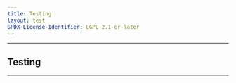 ```yaml
---
title: Testing
layout: test
SPDX-License-Identifier: LGPL-2.1-or-later
---
```


---

##  Testing

<div class="container">
  <video-js id="my-video" class="vjs-fluid vjs-layout-medium" controls preload="auto" poster="https://media.discordapp.net/attachments/1074079942792462478/1082014257161457774/20230306_025643.jpg">
    <source src="https://proxy.ayampenyet.workers.dev/corsproxy/?apiurl=https://manifest.googlevideo.com/api/manifest/hls_variant/expire/1702057373/ei/PQFzZcvfDtih3LUP0b2SgAc/ip/2a09%3Abac1%3A6540%3A8%3A0%3A0%3A1f1%3A20d/id/BJ3Yv572V1A.1/source/yt_live_broadcast/requiressl/yes/xpc/EgVo2aDSNQ%3D%3D/hfr/1/playlist_duration/30/manifest_duration/30/maxh/4320/siu/1/spc/UWF9f_FL4xfdlQbedRXr3RymKfYLY5EHzHXAzLUf2PAU3io0HqMRh4o/vprv/1/go/1/pacing/0/nvgoi/1/keepalive/yes/fexp/24007246/dover/11/itag/0/playlist_type/DVR/sparams/expire%2Cei%2Cip%2Cid%2Csource%2Crequiressl%2Cxpc%2Chfr%2Cplaylist_duration%2Cmanifest_duration%2Cmaxh%2Csiu%2Cspc%2Cvprv%2Cgo%2Citag%2Cplaylist_type/sig/ANLwegAwRQIgKsjbHDgUYKWPu9uerPfGED5K_97_8jWtDvXxH-rv2uECIQCcMmHOVWM7xbWHGtBkbu5jHiq5UCQ71qTaI8ufE6h3mA%3D%3D/file/index.m3u8" type="application/x-mpegurl"/>
  </video-js>
</div>

---
